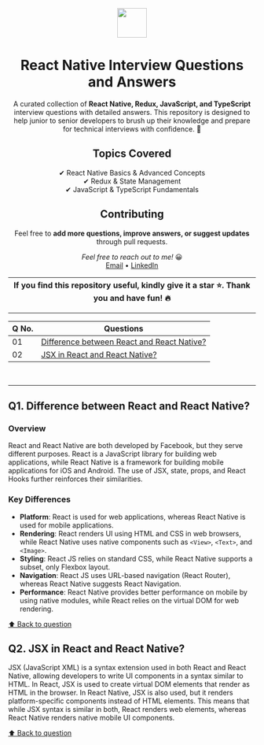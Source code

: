 <div align="center">

  <img height="60" src="https://img.icons8.com/color/256/react-native">
  <h1>React Native Interview Questions and Answers</h1>

<span>A curated collection of **React Native, Redux, JavaScript, and TypeScript** interview questions with detailed answers. This repository is designed to help junior to senior developers to brush up their knowledge and prepare for technical interviews with confidence. 🚀
</span>

## Topics Covered  
✔ React Native Basics & Advanced Concepts  
✔ Redux & State Management  
✔ JavaScript & TypeScript Fundamentals 

## Contributing 
Feel free to **add more questions, improve answers, or suggest updates** through pull requests.

<em>Feel free to reach out to me!</em> 😀 <br />
<a href="mailto:sauravkoduvalli@gmail.com">Email</a> • <a href="https://www.linkedin.com/in/sauravkoduvalli/">LinkedIn</a>

| If you find this repository useful, kindly give it a star ⭐. Thank you and have fun! 🔥 |
|---|
</div>

<hr />


| Q No. |  Questions       |
|-------|------------------|
| 01 | [Difference between React and React Native?](#q1-difference-between-react-and-react-native) |
| 02 | [JSX in React and React Native?](#q2-jsx-in-react-and-react-native) |

<br />
<hr />

## Q1. Difference between React and React Native?

### Overview
React and React Native are both developed by Facebook, but they serve different purposes. React is a JavaScript library for building web applications, while React Native is a framework for building mobile applications for iOS and Android. The use of JSX, state, props, and React Hooks further reinforces their similarities.

### Key Differences
- **Platform**: React is used for web applications, whereas React Native is used for mobile applications.
- **Rendering**: React renders UI using HTML and CSS in web browsers, while React Native uses native components such as `<View>`, `<Text>`, and `<Image>`.
- **Styling**: React JS relies on standard CSS, while React Native supports a subset, only Flexbox layout.
- **Navigation**: React JS uses URL-based navigation (React Router), whereas React Native suggests React Navigation.
- **Performance**: React Native provides better performance on mobile by using native modules, while React relies on the virtual DOM for web rendering.

[⬆ Back to question](#q1-difference-between-react-and-react-native)

## Q2. JSX in React and React Native?
JSX (JavaScript XML) is a syntax extension used in both React and React Native, allowing developers to write UI components in a syntax similar to HTML. In React, JSX is used to create virtual DOM elements that render as HTML in the browser. In React Native, JSX is also used, but it renders platform-specific components instead of HTML elements. This means that while JSX syntax is similar in both, React renders web elements, whereas React Native renders native mobile UI components.

[⬆ Back to question](#q2-jsx-in-react-and-react-native)
